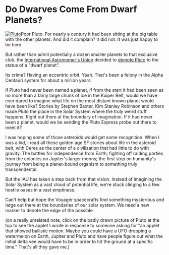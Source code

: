 # Do Dwarves Come From Dwarf Planets?

[![Pluto](http://westkarana.com/wp-content/uploads/2006/08/pluto.gif)](http://westkarana.com/applets/melon/Melon.html "Newtonian Mechanics Applet")Poor Pluto. For nearly a century it had been sitting at the big table with the other planets. And did it complain? It did not. It was just happy to be here.

But rather than admit potentially a dozen smaller planets to that exclusive club, the [International Astronomer's Union](http://iau.org "IAU") decided to [demote Pluto](http://news.bbc.co.uk/1/hi/sci/tech/5282440.stm "BBC News says...") to the status of a "dwarf planet".

Its crime? Having an eccentric orbit. Yeah. That's been a felony in the Alpha Centauri system for about a million years.

If Pluto had never been named a planet, if from the start it had been seen as no more than a fairly large chunk of ice in the Kuiper Belt, would we have ever dared to imagine what life on the most distant known planet would have been like? Stories by Stephen Baxter, Kim Stanley Robinson and others made Pluto the place in the Solar System where the truly weird stuff happens. Right out there at the boundary of imagination. If it had never been a planet, would we be sending the Pluto Express probe out there to meet it?

I was hoping some of those asteroids would get some recognition. When I was a kid, I read all these golden age SF stories about life in the asteroid belt, with Ceres as the center of a civilization that had little to do with gravity. The battles for independence from Earth; fighting off raiding parties from the colonies on Jupiter's larger moons; the first stop on humanity's journey from being a planet-bound organism to something truly transcendental.

But the IAU has taken a step back from that vision. Instead of imagining the Solar System as a vast cloud of potential life, we're stuck clinging to a few hostile oases in a vast emptiness.

Can't help but hope the Voyager spacecrafts find something mysterious and large out there at the boundaries of our solar system. We need a new marker to denote the edge of the possible.

(on a really unrelated note, click on the badly drawn picture of Pluto at the top to see the applet I wrote in response to someone asking for "an applet that showed ballistic motion. Maybe you could have a UFO dropping a watermelon on Earth, Jupiter and Pluto and have people figure out what the initial delta vee would have to be in order to hit the ground at a specific time." That's all they gave me.)
